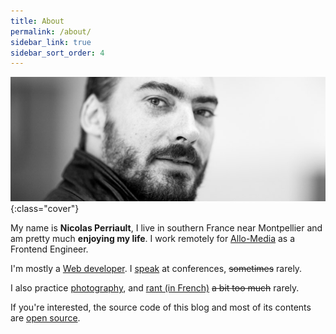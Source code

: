 ```yaml
---
title: About
permalink: /about/
sidebar_link: true
sidebar_sort_order: 4
---
```


![me](/static/img/me.png){:class="cover"}

My name is **Nicolas Perriault**, I live in southern France near Montpellier and
am pretty much **enjoying my life**. I work remotely for
[Allo-Media](https://www.allo-media.fr/) as a Frontend Engineer.

I'm mostly a [Web developer](/code/).
I [speak](/talks/) at conferences,
<del>sometimes</del> rarely.

I also practice [photography](https://500px.com/n1k0),
and [rant (in French)](/carnet/) <del>a bit too much</del> rarely.

If you're interested, the source code of this blog and most of its contents are
[open source](https://github.com/n1k0/nicolas.perriault.net).
